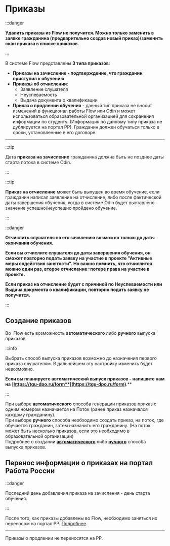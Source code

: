 # Приказы

:::danger

**Удалить приказы из Flow не получится. Можно только заменить в заявке гражданина (предварительно создав новый приказ)/заменить скан приказа в списке приказов.**

:::

В системе Flow представлены **3 типа приказов**:&#x20;

* **Приказы на зачисление - подтверждение, что гражданин приступил к обучению**
* **Приказы об отчислении**:
  * Заявление слушателя &#x20;
  * Неуспеваемость
  * Выдача документа о квалификации
* **Приказ о продлении обучения** -  данный тип приказа не вносит изменений в функционал работы Flow или Odin и может использоваться образовательной организацией для сохранения информации по студенту. (Информация по данному типу приказа не дублируется на портал РР).  Гражданин должен обучаться только в сроки, установленные в его договоре.

***

:::tip

Дата **приказа на зачисление** гражданина должна быть не позднее даты старта потока в системе Odin.

:::

:::tip

**Приказ на отчисление** может быть выпущен во время обучение, если гражданин написал заявление на отчисление, либо после фактической даты завершения обучения, когда в системе Odin будет выставлено значение успешно/неуспешно пройдено обучение.

:::

:::danger

**Отчислить слушателя по его заявлению возможно только до даты окончания обучения.**

**Если вы отчислите слушателя до даты завершения обучения, он сможет повторно подать заявку на участие в проекте "Активные меры содействия занятости". Но важно помнить, что отчислится можно один раз, второе отчисление=потере права на участие в проекте.**

**Если приказ на отчисление  будет  с причиной по Неуспеваемости или Выдача документа о квалификации, повторно подать заявку не получится.**

:::

## Создание приказов

Во  Flow есть возможность **автоматического** либо **ручного** выпуска приказов.

:::info

Выбрать способ выпуска приказов возможно до назначения первого приказа слушателям. В дальнейшем эту настройку изменить будет невозможно. &#x20;

**Если вы планируете  автоматический выпуск приказов - напишите нам на** [**https://tgu-dpo.ru/form**](https://tgu-dpo.ru/form)**.** &#x20;

:::

При выборе **автоматического** способа генерации приказов  приказ  с одним номером  назначается на Поток (ранее приказ назначался каждому гражданину). \
При выборе **ручного** способа необходимо создать приказ, на поток, где обучается гражданин, затем назначить его гражданину. (На поток может быть несколько приказов, если это необходимо в образовательной организации)\
Подробнее о создании  [**автоматического**](avtomaticheskii-vypusk-prikazov.md) либо [**ручного**](ruchnoi-vypusk-prikazov.md)  способа выпуска приказов.

## Перенос информации о приказах  на портал  Работа России

:::danger

Последний день добавления приказа на зачисления - день старта обучения.

:::

После того, как приказы добавлены во Flow, необходимо заняться их переносом на портал РР. [Подробнее](vnesenie-dannykh-o-prikazakh-na-portal-rr.md).

***

Приказы о продлении не переносятся на РР.
